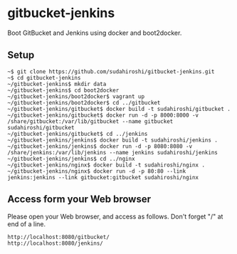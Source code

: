 gitbucket-jenkins
=================

Boot GitBucket and Jenkins using docker and boot2docker.

## Setup

```
~$ git clone https://github.com/sudahiroshi/gitbucket-jenkins.git
~$ cd gitbucket-jenkins
~/gitbucket-jenkins$ mkdir data
~/gitbucket-jenkins$ cd boot2docker
~/gitbucket-jenkins/boot2docker$ vagrant up
~/gitbucket-jenkins/boot2docker$ cd ../gitbucket
~/gitbucket-jenkins/gitbucket$ docker build -t sudahiroshi/gitbucket .
~/gitbucket-jenkins/gitbucket$ docker run -d -p 8000:8000 -v /share/gitbucket:/var/lib/gitbucket --name gitbucket sudahiroshi/gitbucket
~/gitbucket-jenkins/gitbucket$ cd ../jenkins
~/gitbucket-jenkins/jenkins$ docker build -t sudahiroshi/jenkins .
~/gitbucket-jenkins/jenkins$ docker run -d -p 8080:8080 -v /share/jenkins:/var/lib/jenkins --name jenkins sudahiroshi/jenkins
~/gitbucket-jenkins/jenkins$ cd ../nginx
~/gitbucket-jenkins/nginx$ docker build -t sudahiroshi/nginx .
~/gitbucket-jenkins/nginx$ docker run -d -p 80:80 --link jenkins:jenkins --link gitbucket:gitbucket sudahiroshi/nginx
```

## Access form your Web browser

Please open your Web browser, and access as follows.
Don't forget "/" at end of a line.

```
http://localhost:8080/gitbucket/
http://localhost:8080/jenkins/
```

